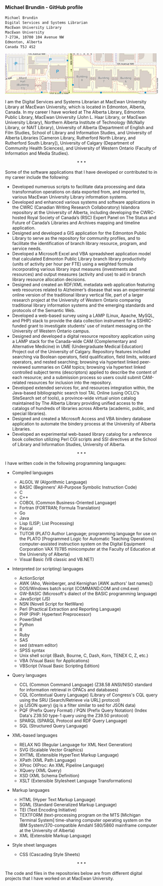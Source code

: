 ### Michael Brundin - GitHub profile

```
Michael Brundin
Digital Services and Systems Librarian
MacEwan University Library
MacEwan University
7-273A, 10700 104 Avenue NW
Edmonton, Alberta
Canada T5J 4S2
```

<p align="center">
<a href="https://www.openstreetmap.org/#map=14/53.54701138001195/-113.5054676619921"><img src="https://github.com/brundinm/brundinm/raw/main/macewan-university.jpg" alt="Screenshot of MacEwan University from OpenStreetMaps" style="max-width: 100%;"></a>
</p>

I am the Digital Services and Systems Librarian at MacEwan University Library
at MacEwan University, which is located in Edmonton, Alberta, Canada.  In my
career I have worked at The Alberta Library, Edmonton Public Library, MacEwan
University (John L. Haar Library, or MacEwan University Library), Northern
Alberta Institute of Technology (McNally Library, or NAIT Library), University
of Alberta (Department of English and Film Studies, School of Library and
Information Studies, and University of Alberta Libraries \[Cameron Library,
Rutherford North Library, and Rutherford South Library\]), University of
Calgary (Department of Community Health Sciences), and University of Western
Ontario (Faculty of Information and Media Studies).

<p align="center">* * *</p>

Some of the software applications that I have developed or contributed to in my
career include the following:

- Developed numerous scripts to facilitate data processing and data
  transformation operations on data exported from, and imported to, various
  MacEwan University Library information systems.
- Developed and enhanced various systems and software applications in the CWRC
  (Canadian Writing Research Collaboratory) Islandora repository at the
  University of Alberta, including developing the CWRC-hosted Royal Society of
  Canada’s (RSC) Expert Panel on The Status and Future of Canada’s Libraries
  and Archives mapping and timeline application.
- Designed and developed a GIS application for the Edmonton Public Library to
  serve as the repository for community profiles, and to facilitate the
  identification of branch library resource, program, and service needs.
- Developed a Microsoft Excel and VBA spreadsheet application model that
  calculated Edmonton Public Library branch library productivity (units of
  activity per hour per FTE) using a weighted formula incorporating various
  library input measures (investments and resources) and output measures
  (activity and use) to aid in branch library resource allocation decisions.
- Designed and created an RDF/XML metadata web application featuring web
  resources related to Alzheimer’s disease that was an experimental online
  version of the traditional library vertical file, part of a larger research
  project at the University of Western Ontario comparing traditional library
  information systems and the emerging standards and protocols of the Semantic
  Web.
- Developed a web-based survey using a LAMP (Linux, Apache, MySQL, and PHP)
  stack to provide the data collection instrument for a SSHRC-funded grant to
  investigate students’ use of instant messaging on the University of Western
  Ontario campus.
- Designed and developed a digital resource repository application using a LAMP
  stack for the Canada-wide CAM (Complementary and Alternative Medicine) in UME
  (Undergraduate Medical Education) Project out of the University of Calgary.
  Repository features included searching via Boolean operators, field
  qualification, field limits, wildcard operators, and nested searching;
  browsing via hypertext linked peer-reviewed summaries on CAM topics; browsing
  via hypertext linked controlled subject terms (descriptors) applied to
  describe the content of each resource; and a submission process so users
  could submit CAM-related resources for inclusion into the repository.
- Developed extended services for, and resources integration within, the
  Java-based bibliographic search tool TAL Online (using OCLC’s SiteSearch set
  of tools), a province-wide virtual union catalog maintained by The Alberta
  Library providing unified access to the catalogs of hundreds of libraries
  across Alberta (academic, public, and special libraries).
- Designed and created a Microsoft Access and VBA bindery database application
  to automate the bindery process at the University of Alberta Libraries.
- Developed an experimental web-based library catalog for a reference book
  collection utilizing Perl CGI scripts and SSI directives at the School of
  Library and Information Studies, University of Alberta.

<p align="center">* * *</p>

I have written code in the following programming languages:

- Compiled languages
  - ALGOL W (Algorithmic Language)
  - BASIC (Beginners' All-Purpose Symbolic Instruction Code)
  - C
  - C++
  - COBOL (Common Business-Oriented Language)
  - Fortran (FORTRAN; Formula Translation)
  - Go
  - Java
  - Lisp (LISP; List Processing)
  - Pascal
  - TUTOR (PLATO Author Language; programming language for use on the PLATO
    \[Programmed Logic for Automatic Teaching Operations\] computer-assisted
    instruction system on the Digital Equipment Corporation VAX 11/785
    minicomputer at the Faculty of Education at the University of Alberta)
  - Visual Basic (VB classic and VB.NET)

- Interpreted (or scripting) languages
  - ActionScript
  - AWK (Aho, Weinberger, and Kernighan \[AWK authors' last names\])
  - DOS/Windows batch script (COMMAND.COM and cmd.exe)
  - GW-BASIC (Microsoft's dialect of the BASIC programming language)
  - JavaScript (JS)
  - NSN (Novell Script for NetWare)
  - Perl (Practical Extraction and Reporting Language)
  - PHP (PHP: Hypertext Preprocessor)
  - PowerShell
  - Python
  - R
  - Ruby
  - SAS
  - sed (stream editor)
  - SPSS syntax
  - Unix shell script (Bash, Bourne, C, Dash, Korn, TENEX C, Z, etc.)
  - VBA (Visual Basic for Applications)
  - VBScript (Visual Basic Scripting Edition)

- Query languages
  - CCL (Common Command Language) (Z38.58 ANSI/NISO standard for information
    retrieval in OPACs and databases)
  - CQL (Contextual Query Language) (Library of Congress's CQL query using the
    SRU \[Search/Retrieve via URL\] protocol)
  - jq (JSON query) (jq is a filter similar to sed for JSON data)
  - PQF (Prefix Query Format) / PQN (Prefix Query Notation) (Index Data's
    Z39.50 type-1 query using the Z39.50 protocol)
  - SPARQL (SPARQL Protocol and RDF Query Language)
  - SQL (Structured Query Language)

- XML-based languages
  - RELAX NG (Regular Language for XML Next Generation)
  - SVG (Scalable Vector Graphics)
  - XHTML (Extensible HyperText Markup Language)
  - XPath (XML Path Language)
  - XProc (XProc: An XML Pipeline Language)
  - XQuery (XML Query)
  - XSD (XML Schema Definition)
  - XSLT (Extensible Stylesheet Language Transformations)

- Markup languages
  - HTML (Hyper Text Markup Language)
  - SGML (Standard Generalized Markup Language)
  - TEI (Text Encoding Initiative)
  - TEXTFORM (text-processing program on the MTS \[Michigan Terminal System\]
    time-sharing computer operating system on the IBM System/370-compatible
    Amdahl 580/5860 mainframe computer at the University of Alberta)
  - XML (Extensible Markup Language)

- Style sheet languages
  - CSS (Cascading Style Sheets)

<p align="center"><span>* * *</span></p>

The code and files in the repositories below are from different digital
projects that I have worked on at MacEwan University.
